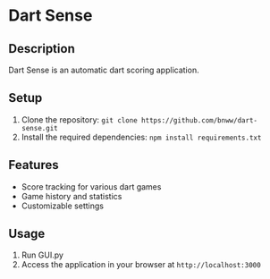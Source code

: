 # Dart Sense

## Description
Dart Sense is an automatic dart scoring application.

## Setup
1. Clone the repository: `git clone https://github.com/bnww/dart-sense.git`
2. Install the required dependencies: `npm install requirements.txt`

## Features
- Score tracking for various dart games
- Game history and statistics
- Customizable settings


## Usage
1. Run GUI.py
2. Access the application in your browser at `http://localhost:3000`
